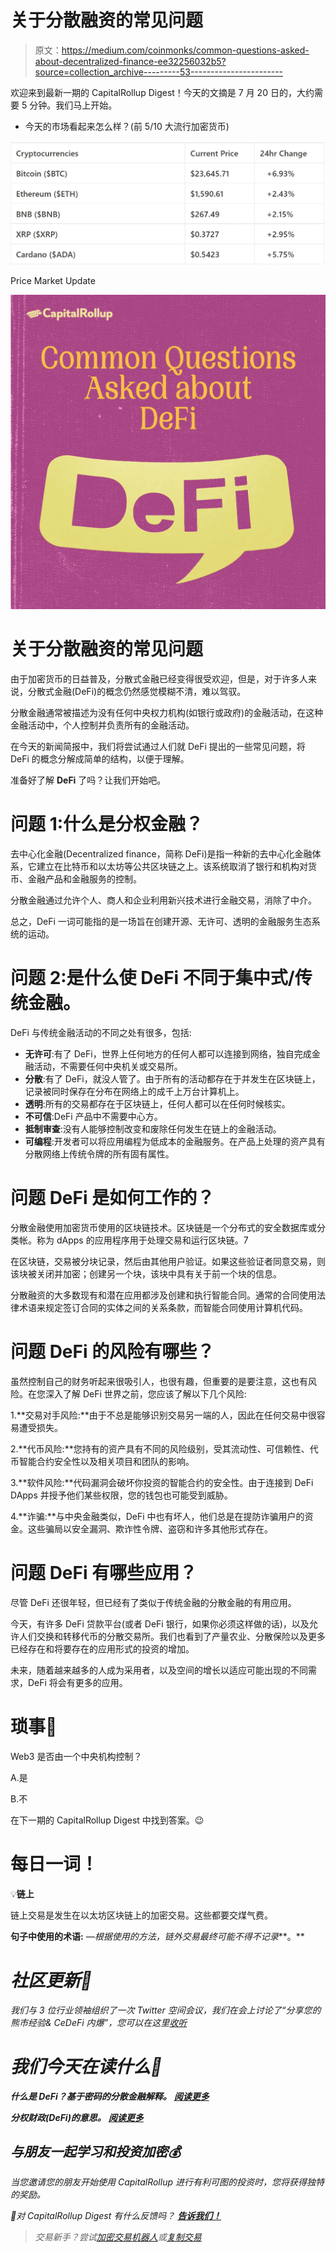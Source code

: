 # 关于分散融资的常见问题

> 原文：<https://medium.com/coinmonks/common-questions-asked-about-decentralized-finance-ee32256032b5?source=collection_archive---------53----------------------->

欢迎来到最新一期的 CapitalRollup Digest！今天的文摘是 7 月 20 日的，大约需要 5 分钟。我们马上开始。

*   今天的市场看起来怎么样？(前 5/10 大流行加密货币)

![](img/790b5ac9c960233bfddb5ffed1c2f75e.png)

Price Market Update

![](img/b5758b69255bb2700f7dc9f2d805fcc6.png)

# 关于分散融资的常见问题

由于加密货币的日益普及，分散式金融已经变得很受欢迎，但是，对于许多人来说，分散式金融(DeFi)的概念仍然感觉模糊不清，难以驾驭。

分散金融通常被描述为没有任何中央权力机构(如银行或政府)的金融活动，在这种金融活动中，个人控制并负责所有的金融活动。

在今天的新闻简报中，我们将尝试通过人们就 DeFi 提出的一些常见问题，将 DeFi 的概念分解成简单的结构，以便于理解。

准备好了解 **DeFi** 了吗？让我们开始吧。

# 问题 1:什么是分权金融？

去中心化金融(Decentralized finance，简称 DeFi)是指一种新的去中心化金融体系，它建立在比特币和以太坊等公共区块链之上。该系统取消了银行和机构对货币、金融产品和金融服务的控制。

分散金融通过允许个人、商人和企业利用新兴技术进行金融交易，消除了中介。

总之，DeFi 一词可能指的是一场旨在创建开源、无许可、透明的金融服务生态系统的运动。

# 问题 2:是什么使 DeFi 不同于集中式/传统金融。

DeFi 与传统金融活动的不同之处有很多，包括:

*   **无许可**:有了 DeFi，世界上任何地方的任何人都可以连接到网络，独自完成金融活动，不需要任何中央机关或交易所。
*   **分散**:有了 DeFi，就没人管了。由于所有的活动都存在于并发生在区块链上，记录被同时保存在分布在网络上的成千上万台计算机上。
*   **透明**:所有的交易都存在于区块链上，任何人都可以在任何时候核实。
*   **不可信**:DeFi 产品中不需要中心方。
*   **抵制审查**:没有人能够控制改变和废除任何发生在链上的金融活动。
*   **可编程**:开发者可以将应用编程为低成本的金融服务。在产品上处理的资产具有分散网络上传统令牌的所有固有属性。

# 问题 DeFi 是如何工作的？

分散金融使用加密货币使用的区块链技术。区块链是一个分布式的安全数据库或分类帐。称为 dApps 的应用程序用于处理交易和运行区块链。7

在区块链，交易被分块记录，然后由其他用户验证。如果这些验证者同意交易，则该块被关闭并加密；创建另一个块，该块中具有关于前一个块的信息。

分散融资的大多数现有和潜在应用都涉及创建和执行智能合同。通常的合同使用法律术语来规定签订合同的实体之间的关系条款，而智能合同使用计算机代码。

# 问题 DeFi 的风险有哪些？

虽然控制自己的财务听起来很吸引人，也很有趣，但重要的是要注意，这也有风险。在您深入了解 DeFi 世界之前，您应该了解以下几个风险:

1.**交易对手风险:**由于不总是能够识别交易另一端的人，因此在任何交易中很容易遭受损失。

2.**代币风险:**您持有的资产具有不同的风险级别，受其流动性、可信赖性、代币智能合约安全性以及相关项目和团队的影响。

3.**软件风险:**代码漏洞会破坏你投资的智能合约的安全性。由于连接到 DeFi DApps 并授予他们某些权限，您的钱包也可能受到威胁。

4.**诈骗:**与中央金融类似，DeFi 中也有坏人，他们总是在提防诈骗用户的资金。这些骗局以安全漏洞、欺诈性令牌、盗窃和许多其他形式存在。

# 问题 DeFi 有哪些应用？

尽管 DeFi 还很年轻，但已经有了类似于传统金融的分散金融的有用应用。

今天，有许多 DeFi 贷款平台(或者 DeFi 银行，如果你必须这样做的话)，以及允许人们交换和转移代币的分散交易所。我们也看到了产量农业、分散保险以及更多已经存在和将要存在的应用形式的投资的增加。

未来，随着越来越多的人成为采用者，以及空间的增长以适应可能出现的不同需求，DeFi 将会有更多的应用。

# 琐事🤔

Web3 是否由一个中央机构控制？

A.是

B.不

在下一期的 CapitalRollup Digest 中找到答案。😉

# 每日一词！

💡**链上**

链上交易是发生在以太坊区块链上的加密交易。这些都要交煤气费。

**句子中使用的术语:** *—根据使用的方法，链外交易最终可能不得不记录***。**

# *社区更新📢*

*我们与 3 位行业领袖组织了一次 Twitter 空间会议，我们在会上讨论了“分享您的熊市经验& CeDeFi 内爆”，您可以在这里[收听](https://twitter.com/i/spaces/1YpKkZzakbNxj?s=20)*

# *我们今天在读什么📰*

***什么是 DeFi？基于密码的分散金融解释。** [***阅读更多***](https://www.cnbc.com/2021/06/18/whats-defi-crypto-based-decentralized-finance-explained.html)*

***分权财政(DeFi)的意思。** [***阅读更多***](https://www.wallstreetmojo.com/decentralized-finance/)*

## *与朋友一起学习和投资加密💰*

*当您邀请您的朋友开始使用 CapitalRollup 进行有利可图的投资时，您将获得独特的奖励。*

*💬对 CapitalRollup Digest 有什么反馈吗？ [**告诉我们！**](mailto:hi@capitalrollup.com)*

> *交易新手？尝试[加密交易机器人](/coinmonks/crypto-trading-bot-c2ffce8acb2a)或[复制交易](/coinmonks/top-10-crypto-copy-trading-platforms-for-beginners-d0c37c7d698c)*